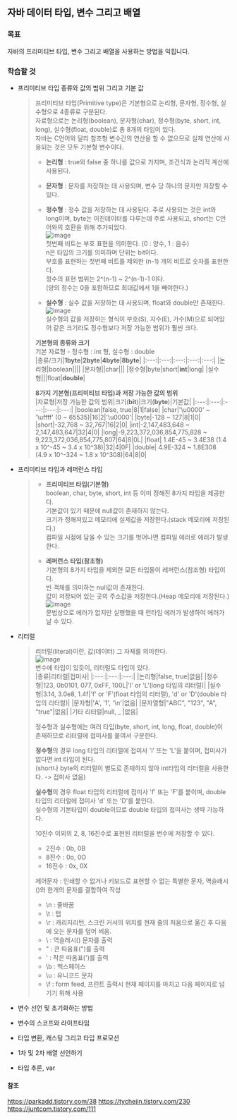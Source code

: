 ## 자바 데이터 타입, 변수 그리고 배열

### 목표
자바의 프리미티브 타입, 변수 그리고 배열을 사용하는 방법을 익힙니다.   


### 학습할 것
* 프리미티브 타입 종류와 값의 범위 그리고 기본 값   
  > 프리미티브 타입(Primitive type)은 기본형으로 논리형, 문자형, 정수형, 실수형으로 4종류로 구분된다.   
  > 자료형으로는 논리형(boolean), 문자형(char), 정수형(byte, short, int, long), 실수형(float, double)로 총 8개의 타입이 있다.   
  > 자바는 C언어와 달리 참조형 변수간의 연산을 할 수 없으므로 실제 연산에 사용되는 것은 모두 기본형 변수이다.   
  >    
  > - **논리형** : true와 false 중 하나를 값으로 가지며, 조건식과 논리적 계산에 사용된다.   
  >    
  > - **문자형** : 문자를 저장하는 데 사용되며, 변수 당 하나의 문자만 저장할 수 있다.   
  >    
  > - **정수형** : 정수 값을 저장하는 데 사용된다. 주로 사용되는 것은 int와 long이며, byte는 이진데이터를 다루는데 주로 사용되고, short는 C언어와의 호환을 위해 추가되었다.   
  > ![image](https://user-images.githubusercontent.com/91665030/136687403-b5a180cf-0831-44c3-805b-cf1cb7a46899.png)   
  > 첫번째 비트는 부호 표현을 의미한다. (0 : 양수, 1 : 음수)   
  > n은 타입의 크기를 의미하며 단위는 bit이다.   
  > 부호를 표현하는 첫번째 비트를 제외한 (n-1) 개의 비트로 숫자를 표현한다.   
  > 정수의 표현 범위는 2^(n-1) ~ 2^(n-1)-1 이다.   
  > (양의 정수는 0을 포함하므로 최대값에서 1을 빼야한다.)   
  >    
  > - **실수형** : 실수 값을 저장하는 데 사용되며, float와 double만 존재한다.    
  > ![image](https://user-images.githubusercontent.com/91665030/136687534-e2109115-075e-4372-bded-f2bd7efa6699.png)   
  > 실수형의 값을 저장하는 형식이 부호(S), 지수(E), 가수(M)으로 되어있어 같은 크기라도 정수형보다 저장 가능한 범위가 훨씬 크다.   
  >    
  > **기본형의 종류와 크기**   
  > 기본 자료형 - 정수형 : int 형, 실수형 : double   
  > |종류/크기|**1byte**|**2byte**|**4byte**|**8byte**|
  > |:---:|:---:|:---:|:---:|:---:|
  > |논리형|boolean||||
  > |문자형||char|||
  > |정수형|byte|short|**int**|long|
  > |실수형|||float|**double**|   
  > 
  > **8가지 기본형(프리미티브 타입)과 저장 가능한 값의 범위**   
  > |자료형|저장 가능한 값의 범위|크기(**bit**)|크기(**byte**)|기본값|
  > |:---:|:---:|:---:|:---:|:---:|
  > |boolean|false, true|8|1|false|
  > |char|'\u0000' ~ '\uffff' (0 ~ 65535)|16|2|'\u0000'|
  > |byte|-128 ~ 127|8|1|0|
  > |short|-32,768 ~ 32,767|16|2|0|
  > |int|-2,147,483,648 ~ 2,147,483,647|32|4|0|
  > |long|-9,223,372,036,854,775,828 ~ 9,223,372,036,854,775,807|64|8|0L|
  > |float|	1.4E-45 ~ 3.4E38 (1.4 x 10^-45 ~ 3.4 x 10^38)|32|4|0F|
  > |double|	4.9E-324 ~ 1.8E308 (4.9 x 10^-324 ~ 1.8 x 10^308)|64|8|0|
  >    

* 프리미티브 타입과 레퍼런스 타입
  > - **프리미티브 타입(기본형)**   
  > boolean, char, byte, short, int 등 이미 정해진 8가지 타입을 제공한다.   
  > 기본값이 있기 때문에 null값이 존재하지 않는다.   
  > 크기가 정해져있고 메모리에 실제값을 저장한다.(stack 메모리에 저장된다.)   
  > 컴파일 시점에 담을 수 있는 크기를 벗어나면 컴파일 에러로 에러가 발생한다.   
  >    
  > - **레퍼런스 타입(참조형)**   
  > 기본형의 8가지 타입을 제외한 모든 타입들이 레퍼런스(참조형) 타입이다.   
  > 빈 객체를 의미하는 null값이 존재한다.   
  > 값이 저장되어 있는 곳의 주소값을 저장한다.(Heap 메모리에 저장된다.)   
  > ![image](https://user-images.githubusercontent.com/91665030/136688732-71217745-5fc3-4621-9000-f2215cdb1b35.png)   
  > 문법상으로 에러가 없지만 실행했을 때 런타임 에러가 발생하여 에러가 날 수 있다.   

* 리터럴
  > 리터럴(literal)이란, 값(데이터) 그 자체를 의미한다.   
  > ![image](https://user-images.githubusercontent.com/91665030/136688872-1ab663b0-a8a2-49e7-b17f-25bd892beef1.png)   
  > 변수에 타입이 있듯이, 리터럴도 타입이 있다.   
  > |종류|리터럴|접미사|
  > |:---:|:---:|:---:|
  > |논리형|false, true|없음|
  > |정수형|123, 0b0101, 077, 0xFF, 100L|'l' or 'L'(long 타입의 리터럴)|
  > |실수형|3.14, 3.0e8, 1.4f|'f' or 'F'(float 타입의 리터럴), 'd' or 'D'(double 타입의 리터럴)|
  > |문자형|'A', '1', '\n'|없음|
  > |문자열형|"ABC", "123", "A", "true"|없음|
  > |기타 리터럴|null, _ |없음|
  >    
  > 정수형과 실수형에는 여러 타입(byte, short, int, long, float, double)이 존재하므로 리터럴에 접미사를 붙여서 구분한다.   
  >    
  > **정수형**의 경우 long 타입의 리터럴에 접미사 'l' 또는 'L'을 붙이며, 접미사가 없다면 int 타입이 된다.   
  > (short나 byte의 리터럴이 별도로 존재하지 않아 int타입의 리터럴을 사용한다. -> 접미사 없음)   
  >    
  > **실수형**의 경우 float 타입의 리터럴에 접미사 'f' 또는 'F'를 붙이며, double 타입의 리터럴에 접미사 'd' 또는 'D'를 붙인다.   
  > 실수형의 기본타입이 double이므로 double 타입의 접미사는 생략 가능하다.  
  >    
  > 10진수 이외의 2, 8, 16진수로 표현된 리터럴을 변수에 저장할 수 있다.   
  > - 2진수 : 0b, 0B   
  > - 8진수 : 0o, 0O   
  > - 16진수 : 0x, 0X   
  >    
  > 제어문자 : 인쇄할 수 없거나 키보드로 표현할 수 없는 특별한 문자, 역슬래시(\)와 한개의 문자를 결합하여 작성
  > - \n : 줄바꿈   
  > - \t : 탭   
  > - \r : 캐리지리턴, 스크린 커서의 위치를 현재 줄의 처음으로 옮긴 후 다음에 오는 문자를 덮어 씌움.   
  > - \\ : 역슬래시(\) 문자를 출력   
  > - \" : 큰 따옴표(")를 출력   
  > - \' : 작은 따옴표(')를 출력   
  > - \b : 백스페이스   
  > - \u : 유니코드 문자   
  > - \f : form feed, 프린트 출력시 현재 페이지를 마치고 다음 페이지로 넘기기 위해 사용   

* 변수 선언 및 초기화하는 방법
  >    

* 변수의 스코프와 라이프타임
  >    

* 타입 변환, 캐스팅 그리고 타입 프로모션
  >    

* 1차 및 2차 배열 선언하기
  >    

* 타입 추론, var
  >  

#### 참조
https://parkadd.tistory.com/38
https://tychejin.tistory.com/230
https://juntcom.tistory.com/111
